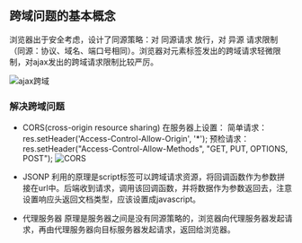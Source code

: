 ## 跨域问题的基本概念
浏览器出于安全考虑，设计了同源策略：对 同源请求 放行，对 异源 请求限制（同源：协议、域名、端口号相同）。浏览器对元素标签发出的跨域请求轻微限制，对ajax发出的跨域请求限制比较严厉。

![ajax跨域](C:\Users\SF\Desktop\学习文档\跨域问题\ajax跨域.png)

### 解决跨域问题
- CORS(cross-origin resource sharing)
  在服务器上设置：
    简单请求：res.setHeader('Access-Control-Allow-Origin', '*');
    预检请求：res.setHeader("Access-Control-Allow-Methods", "GET, PUT, OPTIONS, POST");
![CORS](C:\Users\SF\Desktop\学习文档\跨域问题\CORS.png)

- JSONP
  利用的原理是script标签可以跨域请求资源，将回调函数作为参数拼接在url中。后端收到请求，调用该回调函数，并将数据作为参数返回去，注意设置响应头返回文档类型，应该设置成javascript。

- 代理服务器
  原理是服务器之间是没有同源策略的，浏览器向代理服务器发起请求，再由代理服务器向目标服务器发起请求，返回给浏览器。